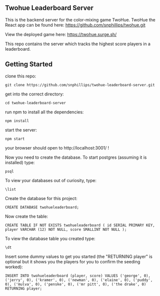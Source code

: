 ## Twohue Leaderboard Server

This is the backend server for the color-mixing game TwoHue.
TwoHue the React app can be found here: https://github.com/snphillips/twohue.git

View the deployed game here: https://twohue.surge.sh/

This repo contains the server which tracks the highest score players in a leaderboard.

## Getting Started

clone this repo:

`git clone https://github.com/snphillips/twohue-leaderboard-server.git`

get into the correct directory:

`cd twohue-leaderboard-server`

run npm to install all the dependencies:

`npm install`

start the server:

`npm start`

your browser should open to http://localhost:3001/ !

Now you need to create the database. To start postgres (assuming it is installed) type: 

`psql`

To view your databases out of curiosity, type: 

`\list`

Create the database for this project:

`CREATE DATABASE twohueleaderboard;`

Now create the table:

`CREATE TABLE IF NOT EXISTS twohueleaderboard (
  id SERIAL PRIMARY KEY,
	player VARCHAR (12) NOT NULL,
	score SMALLINT NOT NULL
	);`

To view the database table you created type:

`\dt`

Insert some dummy values to get you started (the "RETURNING player" is optional but it shows you the players for you to confirm the seeding worked):

`INSERT INTO twohueleaderboard (player, score)
VALUES ('george', 0), ('jerry', 0), ('kramer', 0), ('newman', 0), ('elaine', 0), ('puddy', 0), ('mulva', 0), ('penske', 0), ('mr pitt', 0), ('the drake', 0)
RETURNING player;`
